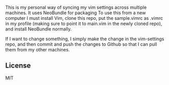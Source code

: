 This is my personal way of syncing my vim settings across multiple machines.  It uses NeoBundle for
packaging To use this from a new computer I must install Vim, clone this repo, put the sample.vimrc
as .vimrc in my profile (making sure to point it to main.vim in the newly cloned repo), and install
NeoBundle normally.

If I want to change something, I simply make the change in the vim-settings repo, and then
commit and push the changes to Github so that I can pull them from my other machines.

License
--------

MIT
